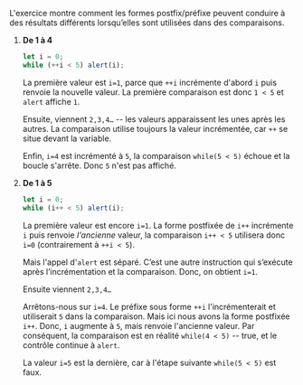 L'exercice montre comment les formes postfix/préfixe peuvent conduire à des résultats différents lorsqu’elles sont utilisées dans des comparaisons.

1. **De 1 à 4**

    ```js run
    let i = 0;
    while (++i < 5) alert(i);
    ```

    La première valeur est `i=1`, parce que `++i` incrémente d'abord `i` puis renvoie la nouvelle valeur. La première comparaison est donc `1 < 5` et `alert` affiche `1`.

    Ensuite, viennent `2,3,4…` -- les valeurs apparaissent les unes après les autres. La comparaison utilise toujours la valeur incrémentée, car `++` se situe devant la variable.

    Enfin, `i=4` est incrémenté à `5`, la comparaison `while(5 < 5)` échoue et la boucle s'arrête. Donc `5` n'est pas affiché.

2. **De 1 à 5**

    ```js run
    let i = 0;
    while (i++ < 5) alert(i);
    ```

    La première valeur est encore `i=1`. La forme postfixée de `i++` incrémente `i` puis renvoie *l'ancienne* valeur, la comparaison `i++ < 5` utilisera donc `i=0` (contrairement à `++i < 5`).

    Mais l'appel d'`alert` est séparé. C’est une autre instruction qui s’exécute après l’incrémentation et la comparaison. Donc, on obtient `i=1`.

    Ensuite viennent `2,3,4…`

    Arrêtons-nous sur `i=4`. Le préfixe sous forme `++i` l'incrémenterait et utiliserait `5` dans la comparaison. Mais ici nous avons la forme postfixée `i++`. Donc, `i` augmente à `5`, mais renvoie l'ancienne valeur. Par conséquent, la comparaison est en réalité `while(4 < 5)` -- true, et le contrôle continue à `alert`.

    La valeur `i=5` est la dernière, car à l'étape suivante `while(5 < 5)` est faux. 